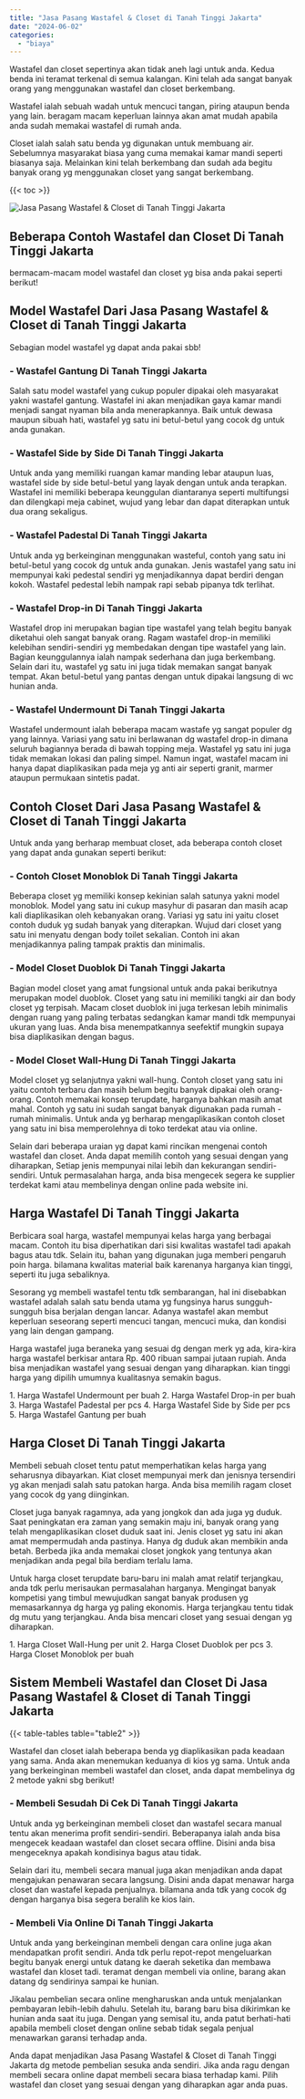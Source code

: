 ```yaml
---
title: "Jasa Pasang Wastafel & Closet di Tanah Tinggi Jakarta"
date: "2024-06-02"
categories: 
  - "biaya"
---
```


Wastafel dan closet sepertinya akan tidak aneh lagi untuk anda. Kedua benda ini teramat terkenal di semua kalangan. Kini telah ada sangat banyak orang yang menggunakan wastafel dan closet berkembang.

Wastafel ialah sebuah wadah untuk mencuci tangan, piring ataupun benda yang lain. beragam macam keperluan lainnya akan amat mudah apabila anda sudah memakai wastafel di rumah anda.

Closet ialah salah satu benda yg digunakan untuk membuang air. Sebelumnya masyarakat biasa yang cuma memakai kamar mandi seperti biasanya saja. Melainkan kini telah berkembang dan sudah ada begitu banyak orang yg menggunakan closet yang sangat berkembang.

{{< toc >}}

![Jasa Pasang Wastafel & Closet di Tanah Tinggi Jakarta](/images/wastafel-closet-murah29.png)

## Beberapa Contoh Wastafel dan Closet Di Tanah Tinggi Jakarta

bermacam-macam model wastafel dan closet yg bisa anda pakai seperti berikut!

## Model Wastafel Dari Jasa Pasang Wastafel & Closet di Tanah Tinggi Jakarta

Sebagian model wastafel yg dapat anda pakai sbb!

### \- Wastafel Gantung Di Tanah Tinggi Jakarta

Salah satu model wastafel yang cukup populer dipakai oleh masyarakat yakni wastafel gantung. Wastafel ini akan menjadikan gaya kamar mandi menjadi sangat nyaman bila anda menerapkannya. Baik untuk dewasa maupun sibuah hati, wastafel yg satu ini betul-betul yang cocok dg untuk anda gunakan.

### \- Wastafel Side by Side Di Tanah Tinggi Jakarta

Untuk anda yang memiliki ruangan kamar manding lebar ataupun luas, wastafel side by side betul-betul yang layak dengan untuk anda terapkan. Wastafel ini memiliki beberapa keunggulan diantaranya seperti multifungsi dan dilengkapi meja cabinet, wujud yang lebar dan dapat diterapkan untuk dua orang sekaligus.

### \- Wastafel Padestal Di Tanah Tinggi Jakarta

Untuk anda yg berkeinginan menggunakan wasteful, contoh yang satu ini betul-betul yang cocok dg untuk anda gunakan. Jenis wastafel yang satu ini mempunyai kaki pedestal sendiri yg menjadikannya dapat berdiri dengan kokoh. Wastafel pedestal lebih nampak rapi sebab pipanya tdk terlihat.

### \- Wastafel Drop-in Di Tanah Tinggi Jakarta

Wastafel drop ini merupakan bagian tipe wastafel yang telah begitu banyak diketahui oleh sangat banyak orang. Ragam wastafel drop-in memiliki kelebihan sendiri-sendiri yg membedakan dengan tipe wastafel yang lain. Bagian keunggulannya ialah nampak sederhana dan juga berkembang. Selain dari itu, wastafel yg satu ini juga tidak memakan sangat banyak tempat. Akan betul-betul yang pantas dengan untuk dipakai langsung di wc hunian anda.

### \- Wastafel Undermount Di Tanah Tinggi Jakarta

Wastafel undermount ialah beberapa macam wastafe yg sangat populer dg yang lainnya. Variasi yang satu ini berlawanan dg wastafel drop-in dimana seluruh bagiannya berada di bawah topping meja. Wastafel yg satu ini juga tidak memakan lokasi dan paling simpel. Namun ingat, wastafel macam ini hanya dapat diaplikasikan pada meja yg anti air seperti granit, marmer ataupun permukaan sintetis padat.

## Contoh Closet Dari Jasa Pasang Wastafel & Closet di Tanah Tinggi Jakarta

Untuk anda yang berharap membuat closet, ada beberapa contoh closet yang dapat anda gunakan seperti berikut:

### \- Contoh Closet Monoblok Di Tanah Tinggi Jakarta

Beberapa closet yg memiliki konsep kekinian salah satunya yakni model monoblok. Model yang satu ini cukup masyhur di pasaran dan masih acap kali diaplikasikan oleh kebanyakan orang. Variasi yg satu ini yaitu closet contoh duduk yg sudah banyak yang diterapkan. Wujud dari closet yang satu ini menyatu dengan body toilet sekalian. Contoh ini akan menjadikannya paling tampak praktis dan minimalis.

### \- Model Closet Duoblok Di Tanah Tinggi Jakarta

Bagian model closet yang amat fungsional untuk anda pakai berikutnya merupakan model duoblok. Closet yang satu ini memiliki tangki air dan body closet yg terpisah. Macam closet duoblok ini juga terkesan lebih minimalis dengan ruang yang paling terbatas sedangkan kamar mandi tdk mempunyai ukuran yang luas. Anda bisa menempatkannya seefektif mungkin supaya bisa diaplikasikan dengan bagus.

### \- Model Closet Wall-Hung Di Tanah Tinggi Jakarta

Model closet yg selanjutnya yakni wall-hung. Contoh closet yang satu ini yaitu contoh terbaru dan masih belum begitu banyak dipakai oleh orang-orang. Contoh memakai konsep terupdate, harganya bahkan masih amat mahal. Contoh yg satu ini sudah sangat banyak digunakan pada rumah - rumah minimalis. Untuk anda yg berharap mengaplikasikan contoh closet yang satu ini bisa memperolehnya di toko terdekat atau via online.

Selain dari beberapa uraian yg dapat kami rincikan mengenai contoh wastafel dan closet. Anda dapat memilih contoh yang sesuai dengan yang diharapkan, Setiap jenis mempunyai nilai lebih dan kekurangan sendiri-sendiri. Untuk permasalahan harga, anda bisa mengecek segera ke supplier terdekat kami atau membelinya dengan online pada website ini.

## Harga Wastafel Di Tanah Tinggi Jakarta

Berbicara soal harga, wastafel mempunyai kelas harga yang berbagai macam. Contoh itu bisa diperhatikan dari sisi kwalitas wastafel tadi apakah bagus atau tdk. Selain itu, bahan yang digunakan juga memberi pengaruh poin harga. bilamana kwalitas material baik karenanya harganya kian tinggi, seperti itu juga sebaliknya.

Sesorang yg membeli wastafel tentu tdk sembarangan, hal ini disebabkan wastafel adalah salah satu benda utama yg fungsinya harus sungguh-sungguh bisa berjalan dengan lancar. Adanya wastafel akan membut keperluan seseorang seperti mencuci tangan, mencuci muka, dan kondisi yang lain dengan gampang.

Harga wastafel juga beraneka yang sesuai dg dengan merk yg ada, kira-kira harga wastafel berkisar antara Rp. 400 ribuan sampai jutaan rupiah. Anda bisa menjadikan wastafel yang sesuai dengan yang diharapkan. kian tinggi harga yang dipilih umumnya kualitasnya semakin bagus.

1\. Harga Wastafel Undermount per buah 2. Harga Wastafel Drop-in per buah 3. Harga Wastafel Padestal per pcs 4. Harga Wastafel Side by Side per pcs 5. Harga Wastafel Gantung per buah

## Harga Closet Di Tanah Tinggi Jakarta

Membeli sebuah closet tentu patut memperhatikan kelas harga yang seharusnya dibayarkan. Kiat closet mempunyai merk dan jenisnya tersendiri yg akan menjadi salah satu patokan harga. Anda bisa memilih ragam closet yang cocok dg yang diinginkan.

Closet juga banyak ragamnya, ada yang jongkok dan ada juga yg duduk. Saat peningkatan era zaman yang semakin maju ini, banyak orang yang telah mengaplikasikan closet duduk saat ini. Jenis closet yg satu ini akan amat mempermudah anda pastinya. Hanya dg duduk akan membikin anda betah. Berbeda jika anda memakai closet jongkok yang tentunya akan menjadikan anda pegal bila berdiam terlalu lama.

Untuk harga closet terupdate baru-baru ini malah amat relatif terjangkau, anda tdk perlu merisaukan permasalahan harganya. Mengingat banyak kompetisi yang timbul mewujudkan sangat banyak produsen yg memasarkannya dg harga yg paling ekonomis. Harga terjangkau tentu tidak dg mutu yang terjangkau. Anda bisa mencari closet yang sesuai dengan yg diharapkan.

1\. Harga Closet Wall-Hung per unit 2. Harga Closet Duoblok per pcs 3. Harga Closet Monoblok per buah

## Sistem Membeli Wastafel dan Closet Di Jasa Pasang Wastafel & Closet di Tanah Tinggi Jakarta

{{< table-tables table="table2" >}}

Wastafel dan closet ialah beberapa benda yg diaplikasikan pada keadaan yang sama. Anda akan menemukan keduanya di kios yg sama. Untuk anda yang berkeinginan membeli wastafel dan closet, anda dapat membelinya dg 2 metode yakni sbg berikut!

### \- Membeli Sesudah Di Cek Di Tanah Tinggi Jakarta

Untuk anda yg berkeinginan membeli closet dan wastafel secara manual tentu akan menerima profit sendiri-sendiri. Beberapanya ialah anda bisa mengecek keadaan wastafel dan closet secara offline. Disini anda bisa mengeceknya apakah kondisinya bagus atau tidak.

Selain dari itu, membeli secara manual juga akan menjadikan anda dapat mengajukan penawaran secara langsung. Disini anda dapat menawar harga closet dan wastafel kepada penjualnya. bilamana anda tdk yang cocok dg dengan harganya bisa segera beralih ke kios lain.

### \- Membeli Via Online Di Tanah Tinggi Jakarta

Untuk anda yang berkeinginan membeli dengan cara online juga akan mendapatkan profit sendiri. Anda tdk perlu repot-repot mengeluarkan begitu banyak energi untuk datang ke daerah seketika dan membawa wastafel dan kloset tadi. teramat dengan membeli via online, barang akan datang dg sendirinya sampai ke hunian.

Jikalau pembelian secara online mengharuskan anda untuk menjalankan pembayaran lebih-lebih dahulu. Setelah itu, barang baru bisa dikirimkan ke hunian anda saat itu juga. Dengan yang semisal itu, anda patut berhati-hati apabila membeli closet dengan online sebab tidak segala penjual menawarkan garansi terhadap anda.

Anda dapat menjadikan Jasa Pasang Wastafel & Closet di Tanah Tinggi Jakarta dg metode pembelian sesuka anda sendiri. Jika anda ragu dengan membeli secara online dapat membeli secara biasa terhadap kami. Pilih wastafel dan closet yang sesuai dengan yang diharapkan agar anda puas.

